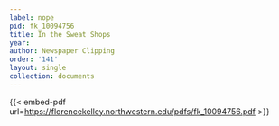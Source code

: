 ```yaml
---
label: nope
pid: fk_10094756
title: In the Sweat Shops
year:
author: Newspaper Clipping
order: '141'
layout: single
collection: documents
---
```



{{< embed-pdf url=https://florencekelley.northwestern.edu/pdfs/fk_10094756.pdf >}}